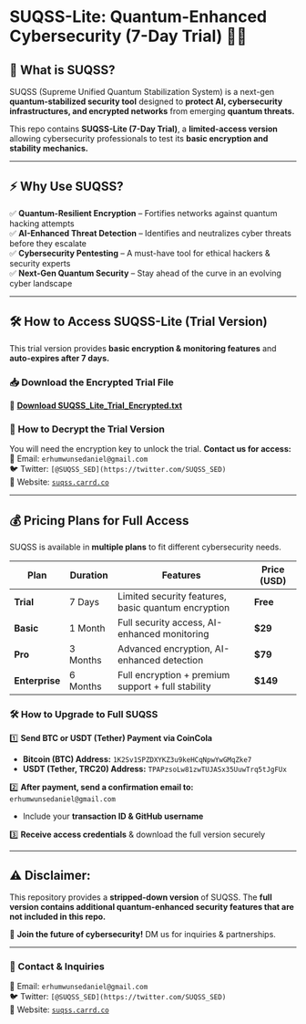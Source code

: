 # **SUQSS-Lite: Quantum-Enhanced Cybersecurity (7-Day Trial) 🔐🚀**

## **👾 What is SUQSS?**
SUQSS (Supreme Unified Quantum Stabilization System) is a next-gen **quantum-stabilized security tool** designed to **protect AI, cybersecurity infrastructures, and encrypted networks** from emerging **quantum threats.**  

This repo contains **SUQSS-Lite (7-Day Trial)**, a **limited-access version** allowing cybersecurity professionals to test its **basic encryption and stability mechanics.**  

---

## **⚡ Why Use SUQSS?**
✅ **Quantum-Resilient Encryption** – Fortifies networks against quantum hacking attempts  
✅ **AI-Enhanced Threat Detection** – Identifies and neutralizes cyber threats before they escalate  
✅ **Cybersecurity Pentesting** – A must-have tool for ethical hackers & security experts  
✅ **Next-Gen Quantum Security** – Stay ahead of the curve in an evolving cyber landscape  

---

## **🛠️ How to Access SUQSS-Lite (Trial Version)**
This trial version provides **basic encryption & monitoring features** and **auto-expires after 7 days.**  

### **📥 Download the Encrypted Trial File**
🔗 **[Download SUQSS_Lite_Trial_Encrypted.txt](sandbox:/mnt/data/SUQSS_Lite_Trial_Encrypted.txt)**  

### **🔑 How to Decrypt the Trial Version**  
You will need the encryption key to unlock the trial. **Contact us for access:**  
📧 Email: `erhumwunsedaniel@gmail.com`  
🐦 Twitter: `[@SUQSS_SED](https://twitter.com/SUQSS_SED)`  
🔗 Website: [`suqss.carrd.co`](https://suqss.carrd.co)  

---

## **💰 Pricing Plans for Full Access**  
SUQSS is available in **multiple plans** to fit different cybersecurity needs.  

| Plan | Duration | Features | Price (USD) |
|--------|------------|--------------------------------|--------------|
| **Trial** | 7 Days | Limited security features, basic quantum encryption | **Free** |
| **Basic** | 1 Month | Full security access, AI-enhanced monitoring | **$29** |
| **Pro** | 3 Months | Advanced encryption, AI-enhanced detection | **$79** |
| **Enterprise** | 6 Months | Full encryption + premium support + full stability | **$149** |

### **🛠️ How to Upgrade to Full SUQSS**  
1️⃣ **Send BTC or USDT (Tether) Payment via CoinCola**  
   - **Bitcoin (BTC) Address:** `1K2Sv1SPZDXYKZ3u9keHCqNpwYwGMqZke7`  
   - **USDT (Tether, TRC20) Address:** `TPAPzsoLw81zwTUJASx35UuwTrq5tJgFUx`  

2️⃣ **After payment, send a confirmation email to:** `erhumwunsedaniel@gmail.com`  
   - Include your **transaction ID & GitHub username**  

3️⃣ **Receive access credentials** & download the full version securely  

---

## **⚠️ Disclaimer:**  
This repository provides a **stripped-down version** of SUQSS. The **full version contains additional quantum-enhanced security features that are not included in this repo.**  

🚀 **Join the future of cybersecurity!** DM us for inquiries & partnerships.  

---

### **📩 Contact & Inquiries**  
📧 Email: `erhumwunsedaniel@gmail.com`  
🐦 Twitter: `[@SUQSS_SED](https://twitter.com/SUQSS_SED)`  
🔗 Website: [`suqss.carrd.co`](https://suqss.carrd.co)  

